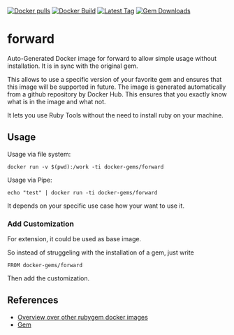 [![Docker pulls](https://img.shields.io/docker/pulls/rubygem/forward.svg)](https://hub.docker.com/r/rubygem/forward/)
[![Docker Build](https://img.shields.io/docker/automated/rubygem/forward.svg)](https://hub.docker.com/r/rubygem/forward/)
[![Latest Tag](https://img.shields.io/github/tag/docker-rubygem/forward.svg)](https://hub.docker.com/r/rubygem/forward/)
[![Gem Downloads](https://img.shields.io/gem/dt/forward.svg)](https://rubygems.org/gems/forward/)
# forward

Auto-Generated Docker image for forward to allow simple usage without installation.
It is in sync with the original gem.

This allows to use a specific version of your favorite gem and ensures that this image will be supported in future.
The image is generated automatically from a github repository by Docker Hub.
This ensures that you exactly know what is in the image and what not.

It lets you use Ruby Tools without the need to install ruby on your machine.

## Usage

Usage via file system:

`docker run -v $(pwd):/work -ti docker-gems/forward`

Usage via Pipe:

`echo "test" | docker run -ti docker-gems/forward`

It depends on your specific use case how your want to use it.

### Add Customization

For extension, it could be used as base image.

So instead of struggeling with the installation of a gem, just write

`FROM docker-gems/forward`

Then add the customization.

## References

 - [Overview over other rubygem docker images](https://github.com/thinkbot/docker-rubygem)
 - [Gem](https://rubygems.org/gems/forward/)
